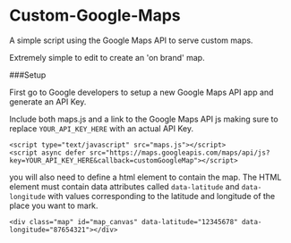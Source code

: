 Custom-Google-Maps
==================

A simple script using the Google Maps API to serve custom maps.

Extremely simple to edit to create an 'on brand' map.

###Setup

First go to Google developers to setup a new Google Maps API app and generate an API Key.

Include both maps.js and a link to the Google Maps API js making sure to replace `YOUR_API_KEY_HERE` with an actual API Key.

```
<script type="text/javascript" src="maps.js"></script>
<script async defer src="https://maps.googleapis.com/maps/api/js?key=YOUR_API_KEY_HERE&callback=customGoogleMap"></script>
```

you will also need to define a html element to contain the map. The HTML element must contain data attributes called `data-latitude` and `data-longitude` with values corresponding to the latitude and longitude of the place you want to mark.

```
<div class="map" id="map_canvas" data-latitude="12345678" data-longitude="87654321"></div>
```
